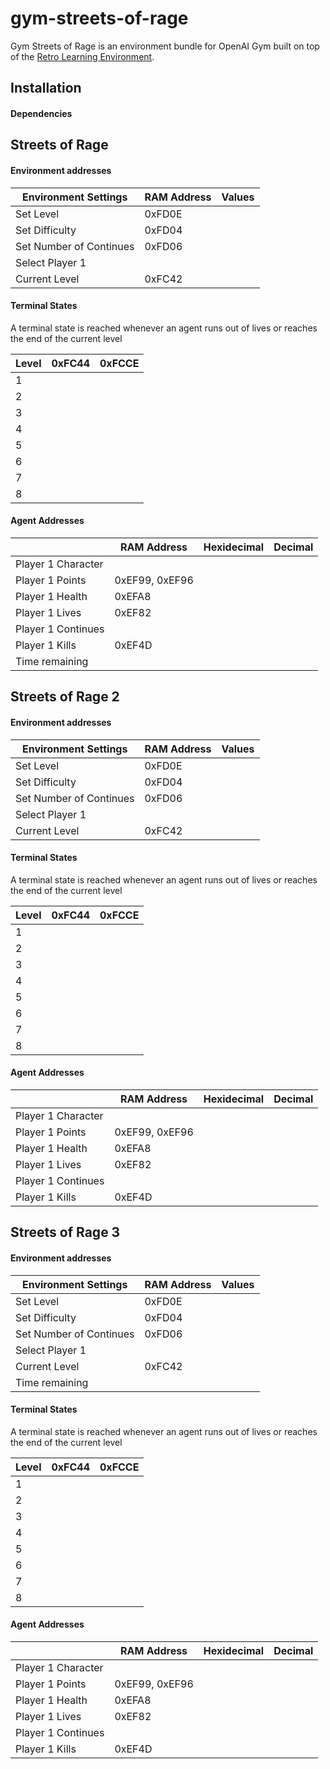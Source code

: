 # gym-streets-of-rage
Gym Streets of Rage is an environment bundle for OpenAI Gym built on top of the [Retro Learning Environment](https://github.com/nadavbh12/Retro-Learning-Environment).

## Installation

#### Dependencies

## Streets of Rage

#### Environment addresses

| Environment Settings    | RAM Address | Values |
| ----------------------- | ----------- | ------ |
| Set Level               |   0xFD0E    |        |
| Set Difficulty          |   0xFD04    |        |
| Set Number of Continues |   0xFD06    |        |
| Select Player 1         |             |        |
| Current Level           |   0xFC42    |        |

#### Terminal States

A terminal state is reached whenever an agent runs out of lives or reaches the end of the current level

| Level | 0xFC44 | 0xFCCE |
| ----- |  ----  | ----   |
|   1   |        |        |
|   2   |        |        |
|   3   |        |        |
|   4   |        |        |
|   5   |        |        |
|   6   |        |        |
|   7   |        |        |
|   8   |        |        |

#### Agent Addresses

|                    |   RAM Address  | Hexidecimal  | Decimal |
|   ---------        |  ------------  | -------------| --------|
| Player 1 Character |                |              |         |
| Player 1 Points    | 0xEF99, 0xEF96 |              |         |
| Player 1 Health    |     0xEFA8     |              |         |
| Player 1 Lives     |     0xEF82     |              |         |
| Player 1 Continues |                |              |         |
| Player 1 Kills     |     0xEF4D     |              |         |
| Time remaining     |                |              |         |


## Streets of Rage 2


#### Environment addresses

| Environment Settings    | RAM Address | Values |
| ----------------------- | ----------- | ------ |
| Set Level               |   0xFD0E    |        |
| Set Difficulty          |   0xFD04    |        |
| Set Number of Continues |   0xFD06    |        |
| Select Player 1         |             |        |
| Current Level           |   0xFC42    |        |

#### Terminal States

A terminal state is reached whenever an agent runs out of lives or reaches the end of the current level

| Level | 0xFC44 | 0xFCCE |
| ----- |  ----  | ----   |
|   1   |        |        |
|   2   |        |        |
|   3   |        |        |
|   4   |        |        |
|   5   |        |        |
|   6   |        |        |
|   7   |        |        |
|   8   |        |        |


#### Agent Addresses

|                    |   RAM Address  | Hexidecimal  | Decimal |
|   ---------        |  ------------  | -------------| --------|
| Player 1 Character |                |              |         |
| Player 1 Points    | 0xEF99, 0xEF96 |              |         |
| Player 1 Health    |     0xEFA8     |              |         |
| Player 1 Lives     |     0xEF82     |              |         |
| Player 1 Continues |                |              |         |
| Player 1 Kills     |     0xEF4D     |              |         |


## Streets of Rage 3

#### Environment addresses

| Environment Settings    | RAM Address | Values |
| ----------------------- | ----------- | ------ |
| Set Level               |   0xFD0E    |        |
| Set Difficulty          |   0xFD04    |        |
| Set Number of Continues |   0xFD06    |        |
| Select Player 1         |             |        |
| Current Level           |   0xFC42    |        |
| Time remaining          |             |        |

#### Terminal States

A terminal state is reached whenever an agent runs out of lives or reaches the end of the current level

| Level | 0xFC44 | 0xFCCE |
| ----- |  ----  | ----   |
|   1   |        |        |
|   2   |        |        |
|   3   |        |        |
|   4   |        |        |
|   5   |        |        |
|   6   |        |        |
|   7   |        |        |
|   8   |        |        |

#### Agent Addresses

|                    |   RAM Address  | Hexidecimal  | Decimal |
|   ---------        |  ------------  | -------------| --------|
| Player 1 Character |                |              |         |
| Player 1 Points    | 0xEF99, 0xEF96 |              |         |
| Player 1 Health    |     0xEFA8     |              |         |
| Player 1 Lives     |     0xEF82     |              |         |
| Player 1 Continues |                |              |         |
| Player 1 Kills     |     0xEF4D     |              |         |
